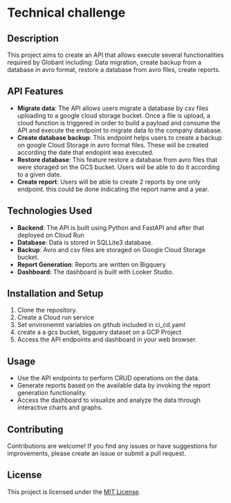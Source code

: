 # Technical challenge

## Description
This project aims to create an API that allows execute several functionalities required by Globant including: Data migration, create backup from a database in avro format, restore a database from avro files, create reports.

## API Features

- **Migrate data**: The API allows users migrate a database by csv files uploading to a google cloud storage bucket. Once a file is upload, a cloud function is triggered in order to build a payload and consume the API and execute the endpoint to migrate data to the company database.
- **Create database backup**: This endpoint helps users to create a backup on google Cloud Storage in avro format files. These wiil be created according the date that endopint was executed.
- **Restore database**: This feature restore a database from avro files that were storaged on the GCS bucket. Users wiil be able to do it according to a given date.
- **Create report**: Users will be able to create 2 reports by one only endpoint. this could be done indicating the report name and a year.



## Technologies Used

- **Backend**: The API is built using Python and FastAPI and after that deployed on Cloud Run
- **Database**: Data is stored in SQLLite3 database.
- **Backup**: Avro and csv files are storaged on Google Cloud Storage bucket.
- **Report Generation**: Reports are written on Bigquery
- **Dashboard**: The dashboard is built with Looker Studio.

## Installation and Setup

1. Clone the repository.
2. Create a Cloud run service
3. Set environemnt variables on github included in ci_cd.yaml
4. create a a gcs bucket, bigquery dataset on a GCP Project
5. Access the API endpoints and dashboard in your web browser.

## Usage

- Use the API endpoints to perform CRUD operations on the data.
- Generate reports based on the available data by invoking the report generation functionality.
- Access the dashboard to visualize and analyze the data through interactive charts and graphs.

## Contributing

Contributions are welcome! If you find any issues or have suggestions for improvements, please create an issue or submit a pull request.

## License

This project is licensed under the [MIT License](LICENSE).

